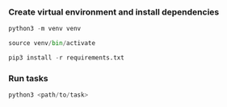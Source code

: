 ### Create virtual environment and install dependencies

```python
python3 -m venv venv
```

```python
source venv/bin/activate
```

```python
pip3 install -r requirements.txt
```

### Run tasks

```python
python3 <path/to/task>
```
